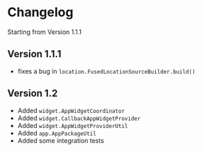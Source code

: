 # Changelog

Starting from Version 1.1.1

## Version 1.1.1
* fixes a bug in `location.FusedLocationSourceBuilder.build()`

## Version 1.2
* Added `widget.AppWidgetCoordinator`
* Added `widget.CallbackAppWidgetProvider`
* Added `widget.AppWidgetProviderUtil`
* Added `app.AppPackageUtil`
* Added some integration tests